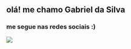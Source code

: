 ## olá! me chamo Gabriel da Silva

### me segue nas redes sociais :)

<a href="https://instagram.com/gabriel.da.silva_" target="_blank"><img src="https://img.shields.io/badge/Instagram-@gabriel.da.silva__-purple" /></a>

